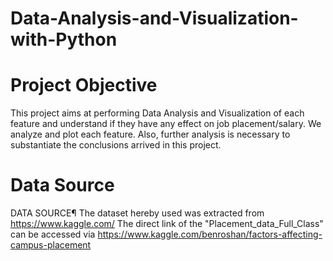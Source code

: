 # Data-Analysis-and-Visualization-with-Python

# Project Objective
This project aims at performing Data Analysis and Visualization of each feature and understand if they have any effect on job placement/salary. We analyze and plot each feature. Also, further analysis is necessary to substantiate the conclusions arrived in this project.  

# Data Source

DATA SOURCE¶
The dataset hereby used was extracted from https://www.kaggle.com/ The direct link of the "Placement_data_Full_Class" can be accessed via https://www.kaggle.com/benroshan/factors-affecting-campus-placement

